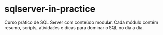 # sqlserver-in-practice
Curso prático de SQL Server com conteúdo modular.  Cada módulo contém resumo, scripts, atividades e dicas para dominar o SQL no dia a dia.
